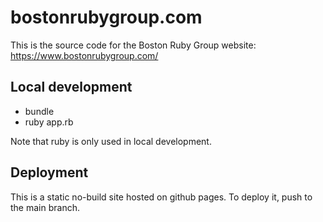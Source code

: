 # bostonrubygroup.com

This is the source code for the Boston Ruby Group website: https://www.bostonrubygroup.com/

## Local development

* bundle
* ruby app.rb

Note that ruby is only used in local development.

## Deployment

This is a static no-build site hosted on github pages. To deploy it, push to the main branch.
